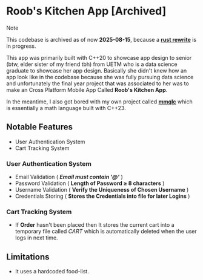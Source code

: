# Roob's Kitchen App [Archived]

> [!NOTE]
> This codebase is archived as of now **2025-08-15**, because a [**rust rewrite**](https://www.github,com/mtalha-codes/roobs-kitchen-rs) is in progress.

This app was primarily built with C++20 to showcase app design to senior (btw, elder sister of my friend tbh) from UETM who is a data science graduate to showcase her app design. Basically she didn't knew how an app look like in the codebase because she was fully pursuing data science and unfortunately the final year project that was associated to her was to make an Cross Platform Mobile App Called **Roob's Kitchen App**.


In the meantime, I also got bored with my own project called [**mmqlc**](https://www.github.com/mtalha-codes/mmqlc) which is essentially a math language built with C++23.

## Notable Features 
- User Authentication System
- Cart Tracking System

### User Authentication System
- Email Validation (  ***Email must contain '@'***  )
- Password Validation ( **Length of Password $\geq$ 8 characters** )
- Username Validation ( **Verify the Uniqueness of Chosen Username** )
- Credentials Storing ( **Stores the Credentials into file for later Logins** )

### Cart Tracking System
- If **Order** hasn't been placed then It stores the current cart into a temporary file called *CART* which is automatically deleted when the user logs in next time.

## Limitations
- It uses a hardcoded food-list.

